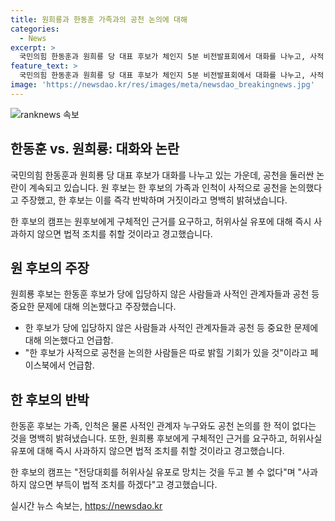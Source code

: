```yaml
---
title: 원희룡과 한동훈 가족과의 공천 논의에 대해
categories:
  - News
excerpt: >
  국민의힘 한동훈과 원희룡 당 대표 후보가 체인지 5분 비전발표회에서 대화를 나누고, 사적 공천 의혹을 놓고 격론 중이다. 원 후보는 한 후보의 가족과 인척이 공천 논의에 관여했다고 주장하며, 한 후보는 이를 강력히 부인하고, 거짓말이라고 반박했다. 두 후보 캠프는 상대편을 공격하고, 허위사실 유포에 대해 법적 조치를 고려하고 있다. 논란은 계속되고 있으며, 두 후보의 대화와 공격적인 입장으로 이목을 끌고 있다.
feature_text: >
  국민의힘 한동훈과 원희룡 당 대표 후보가 체인지 5분 비전발표회에서 대화를 나누고, 사적 공천 의혹을 놓고 격론 중이다. 원 후보는 한 후보의 가족과 인척이 공천 논의에 관여했다고 주장하며, 한 후보는 이를 강력히 부인하고, 거짓말이라고 반박했다. 두 후보 캠프는 상대편을 공격하고, 허위사실 유포에 대해 법적 조치를 고려하고 있다. 논란은 계속되고 있으며, 두 후보의 대화와 공격적인 입장으로 이목을 끌고 있다.
image: 'https://newsdao.kr/res/images/meta/newsdao_breakingnews.jpg'
---
```


<p><img src="httpss://newsdao.kr/res/images/meta/newsdao_breakingnews.jpg" alt="ranknews 속보" /></p>

<h2 data-ke-size="size26">한동훈 vs. 원희룡: 대화와 논란</h2>

<p>국민의힘 한동훈과 원희룡 당 대표 후보가 대화를 나누고 있는 가운데, 공천을 둘러싼 논란이 계속되고 있습니다. 원 후보는 한 후보의 가족과 인척이 사적으로 공천을 논의했다고 주장했고, 한 후보는 이를 즉각 반박하며 거짓이라고 명백히 밝혀냈습니다.</p>

<p data-ke-size="size16">한 후보의 캠프는 원후보에게 구체적인 근거를 요구하고, 허위사실 유포에 대해 즉시 사과하지 않으면 법적 조치를 취할 것이라고 경고했습니다.</p>

<h2 data-ke-size="size26">원 후보의 주장</h2>

<p>원희룡 후보는 한동훈 후보가 당에 입당하지 않은 사람들과 사적인 관계자들과 공천 등 중요한 문제에 대해 의논했다고 주장했습니다.</p>

<ul>
    <li>한 후보가 당에 입당하지 않은 사람들과 사적인 관계자들과 공천 등 중요한 문제에 대해 의논했다고 언급함.</li>
    <li>"한 후보가 사적으로 공천을 논의한 사람들은 따로 밝힐 기회가 있을 것"이라고 페이스북에서 언급함.</li>
</ul>

<h2 data-ke-size="size26">한 후보의 반박</h2>

<p>한동훈 후보는 가족, 인척은 물론 사적인 관계자 누구와도 공천 논의를 한 적이 없다는 것을 명백히 밝혀냈습니다. 또한, 원희룡 후보에게 구체적인 근거를 요구하고, 허위사실 유포에 대해 즉시 사과하지 않으면 법적 조치를 취할 것이라고 경고했습니다.</p>

<p data-ke-size="size16">한 후보의 캠프는 "전당대회를 허위사실 유포로 망치는 것을 두고 볼 수 없다"며 "사과하지 않으면 부득이 법적 조치를 하겠다"고 경고했습니다.</p>
실시간 뉴스 속보는, <a href="https://newsdao.kr" rel="dofollow">https://newsdao.kr</a>


